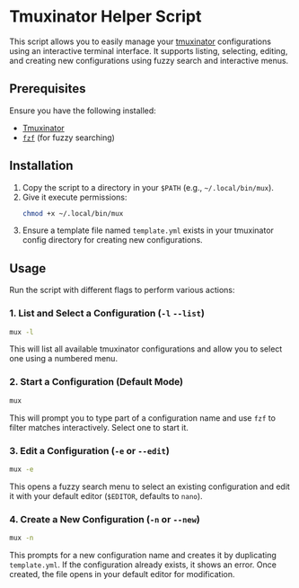 # Tmuxinator Helper Script

This script allows you to easily manage your [tmuxinator](https://github.com/tmuxinator/tmuxinator) configurations using an interactive terminal interface. It supports listing, selecting, editing, and creating new configurations using fuzzy search and interactive menus.

## Prerequisites
Ensure you have the following installed:
- [Tmuxinator](https://github.com/tmuxinator/tmuxinator)
- [`fzf`](https://github.com/junegunn/fzf) (for fuzzy searching)

## Installation
1. Copy the script to a directory in your `$PATH` (e.g., `~/.local/bin/mux`).
2. Give it execute permissions:
   ```sh
   chmod +x ~/.local/bin/mux
   ```
3. Ensure a template file named `template.yml` exists in your tmuxinator config directory for creating new configurations.

## Usage
Run the script with different flags to perform various actions:
### 1. List and Select a Configuration (`-l` `--list`)
```sh
mux -l
```
This will list all available tmuxinator configurations and allow you to select one using a numbered menu.

### 2. Start a Configuration (Default Mode)
```sh
mux
```
This will prompt you to type part of a configuration name and use `fzf` to filter matches interactively. Select one to start it.

### 3. Edit a Configuration (`-e` or `--edit`)
```sh
mux -e
```
This opens a fuzzy search menu to select an existing configuration and edit it with your default editor (`$EDITOR`, defaults to `nano`).

### 4. Create a New Configuration (`-n` or `--new`)
```sh
mux -n
```
This prompts for a new configuration name and creates it by duplicating `template.yml`. If the configuration already exists, it shows an error. Once created, the file opens in your default editor for modification.
